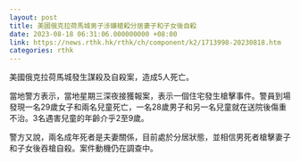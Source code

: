 ```yaml
---
layout: post
title: 美國俄克拉荷馬城男子涉嫌槍殺分居妻子和子女後自殺
date: 2023-08-18 06:31:06.000000000 +08:00
link: https://news.rthk.hk/rthk/ch/component/k2/1713998-20230818.htm
categories: rthk
---
```


美國俄克拉荷馬城發生謀殺及自殺案，造成5人死亡。

當地警方表示，當地星期三深夜接獲報案，表示一個住宅發生槍擊事件。警員到場發現一名29歲女子和兩名兒童死亡，一名28歲男子和另一名兒童就在送院後傷重不治。3名遇害兒童的年齡介乎2至9歲。

警方又說，兩名成年死者是夫妻關係，目前處於分居狀態，並相信男死者槍擊妻子和子女後吞槍自殺。案件動機仍在調查中。
